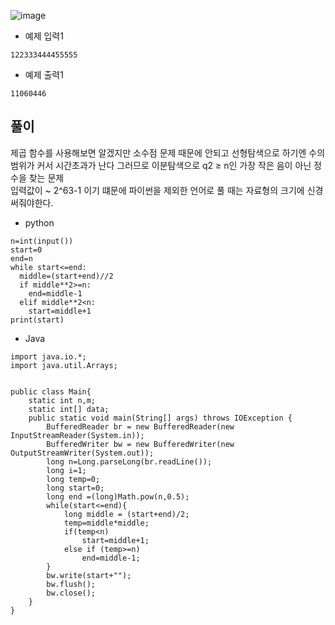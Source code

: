 ![image](https://github.com/kdfasdf/TIL/assets/96770726/781d9ecb-8e21-48a4-bf34-d9495a992efb)

- 예제 입력1
```
122333444455555
```
- 예제 출력1
```
11060446
```

## 풀이
제곱 함수를 사용해보면 알겠지만 소수점 문제 때문에 안되고
선형탐색으로 하기엔 수의 범위가 커서 시간초과가 난다
그러므로 이분탐색으로 q2 ≥ n인 가장 작은 음이 아닌 정수을 찾는 문제<br>
입력값이 ~ 2^63-1 이기 떄문에 파이썬을 제외한 언어로 풀 때는 자료형의 크기에 신경써줘야한다.

- python
```
n=int(input())
start=0
end=n
while start<=end:
  middle=(start+end)//2
  if middle**2>=n:
    end=middle-1
  elif middle**2<n:
    start=middle+1
print(start)
```  
- Java
```
import java.io.*;
import java.util.Arrays;


public class Main{
    static int n,m;
    static int[] data;
    public static void main(String[] args) throws IOException {
        BufferedReader br = new BufferedReader(new InputStreamReader(System.in));
        BufferedWriter bw = new BufferedWriter(new OutputStreamWriter(System.out));
        long n=Long.parseLong(br.readLine());
        long i=1;
        long temp=0;
        long start=0;
        long end =(long)Math.pow(n,0.5);
        while(start<=end){
            long middle = (start+end)/2;
            temp=middle*middle;
            if(temp<n)
                start=middle+1;
            else if (temp>=n)
                end=middle-1;
        }
        bw.write(start+"");
        bw.flush();
        bw.close();
    }
}
```

